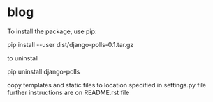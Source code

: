 # blog
To install the package, use pip:

pip install --user dist/django-polls-0.1.tar.gz 

to uninstall

pip uninstall django-polls


copy templates and static files to location specified in settings.py file
further instructions are on README.rst file
